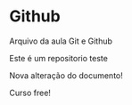 # Github

Arquivo da aula Git e Github


Este é um repositorio teste


Nova alteração do documento!





Curso free! 
